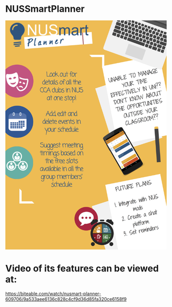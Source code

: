 # NUSSmartPlanner

<img src="NUSSmartPlanner.png" width="800"><br>

# Video of its features can be viewed at: 
https://biteable.com/watch/nusmart-planner-609706/9a533aee6136c828c4cf9d36d85fa320ce6158f9
